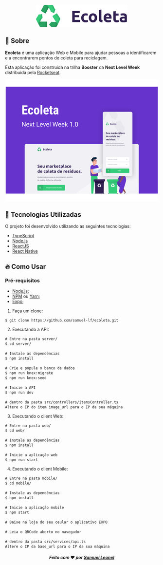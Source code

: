 <div align="center">
  <img alt="Logo" title="#logo" width="300px" src=".github/logo.png"/>
</div>

<a id="sobre"></a>

## :book: Sobre

**Ecoleta** é uma aplicação Web e Mobile para ajudar pessoas a identificarem e a encontrarem pontos de coleta para reciclagem.

Esta aplicação foi construida na trilha **Booster** da **Next Level Week** distribuida pela [Rocketseat](https://rocketseat.com.br/).

<div align="center">
  <img alt="Logo" title="#logo" width="500px" src=".github/capa.svg"/>
</div>

<a id="tecnologias-utilizadas"></a>

## :rocket: Tecnologias Utilizadas

O projeto foi desenvolvido utilizando as seguintes tecnologias:

- [TypeScript](https://www.typescriptlang.org/)
- [Node.js](https://nodejs.org/)
- [ReactJS](https://reactjs.org/)
- [React Native](https://reactnative.dev/)

<a id="como-usar"></a>

## :fire: Como Usar

### Pré-requisitos

- [Node.js](https://nodejs.org/);
- [NPM](https://www.npmjs.com/get-npm) ou [Yarn](https://classic.yarnpkg.com/pt-BR/docs/install/);
- [Expo](https://expo.io/learn);



1.  Faça um clone:

```shell
$ git clone https://github.com/samuel-lf/ecoleta.git
```

2. Executando a API:

```
# Entre na pasta server/
$ cd server/

# Instale as dependências
$ npm install

# Crie e popule o banco de dados
$ npm run knex:migrate
$ npm run knex:seed

# Inicie a API
$ npm run dev

# dentro da pasta src/controllers/itemsController.ts
Altere o IP do item image_url para o IP da sua máquina
```

3. Executando o client Web:

```
# Entre na pasta web/
$ cd web/

# Instale as dependências
$ npm install

# Inicie a aplicação web
$ npm run start
```

4. Executando o client Mobile:

```
# Entre na pasta mobile/
$ cd mobile/

# Instale as dependências
$ npm install

# Inicie a aplicação mobile
$ npm start

# Baixe na loja do seu ceular o aplicativo EXPO

# Leia o QRCode aberto no navegador

# dentro da pasta src/services/api.ts
Altere o IP da base_url para o IP da sua máquina
```

<h5 align="center">

  Feito com :heart: por <a href="https://www.linkedin.com/in/samuel-leonel-4a9ab7130/" target="_blank">Samuel Leonel</a>
</h5>